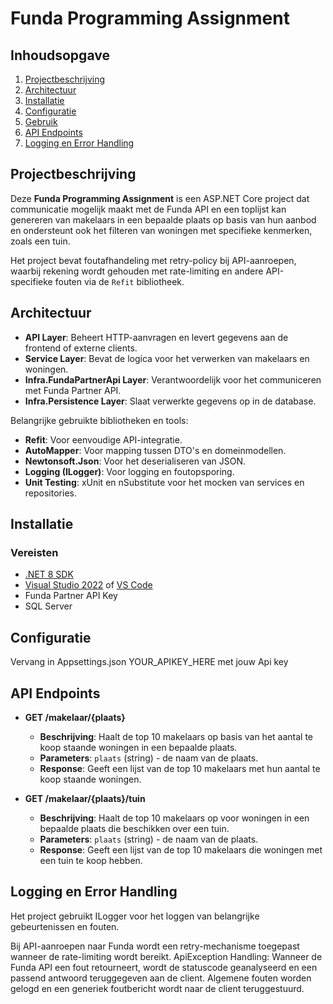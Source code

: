 # **Funda Programming Assignment**

## **Inhoudsopgave**
1. [Projectbeschrijving](#projectbeschrijving)
2. [Architectuur](#architectuur)
3. [Installatie](#installatie)
4. [Configuratie](#configuratie)
5. [Gebruik](#gebruik)
6. [API Endpoints](#api-endpoints)
7. [Logging en Error Handling](#logging-en-error-handling)

## **Projectbeschrijving**
Deze **Funda Programming Assignment** is een ASP.NET Core project dat communicatie mogelijk maakt met de Funda API en een toplijst kan genereren van makelaars in een bepaalde plaats op basis van hun aanbod en ondersteunt ook het filteren van woningen met specifieke kenmerken, zoals een tuin.

Het project bevat foutafhandeling met retry-policy bij API-aanroepen, waarbij rekening wordt gehouden met rate-limiting en andere API-specifieke fouten via de `Refit` bibliotheek.

## **Architectuur**
- **API Layer**: Beheert HTTP-aanvragen en levert gegevens aan de frontend of externe clients.
- **Service Layer**: Bevat de logica voor het verwerken van makelaars en woningen.
- **Infra.FundaPartnerApi Layer**: Verantwoordelijk voor het communiceren met Funda Partner API.
- **Infra.Persistence Layer**: Slaat verwerkte gegevens op in de database.

Belangrijke gebruikte bibliotheken en tools:
- **Refit**: Voor eenvoudige API-integratie.
- **AutoMapper**: Voor mapping tussen DTO's en domeinmodellen.
- **Newtonsoft.Json**: Voor het deserialiseren van JSON.
- **Logging (ILogger)**: Voor logging en foutopsporing.
- **Unit Testing**: xUnit en nSubstitute voor het mocken van services en repositories.

## **Installatie**
### Vereisten
- [.NET 8 SDK](https://dotnet.microsoft.com/en-us/download/dotnet/8.0)
- [Visual Studio 2022](https://visualstudio.microsoft.com/) of [VS Code](https://code.visualstudio.com/)
- Funda Partner API Key
- SQL Server

## **Configuratie**
Vervang in Appsettings.json YOUR_APIKEY_HERE met jouw Api key

## **API Endpoints**
- **GET /makelaar/{plaats}**
   - **Beschrijving**: Haalt de top 10 makelaars op basis van het aantal te koop staande woningen in een bepaalde plaats.
   - **Parameters**: `plaats` (string) - de naam van de plaats.
   - **Response**: Geeft een lijst van de top 10 makelaars met hun aantal te koop staande woningen.

- **GET /makelaar/{plaats}/tuin**
   - **Beschrijving**: Haalt de top 10 makelaars op voor woningen in een bepaalde plaats die beschikken over een tuin.
   - **Parameters**: `plaats` (string) - de naam van de plaats.
   - **Response**: Geeft een lijst van de top 10 makelaars die woningen met een tuin te koop hebben.

## **Logging en Error Handling**
Het project gebruikt ILogger voor het loggen van belangrijke gebeurtenissen en fouten.

Bij API-aanroepen naar Funda wordt een retry-mechanisme toegepast wanneer de rate-limiting wordt bereikt.
ApiException Handling: Wanneer de Funda API een fout retourneert, wordt de statuscode geanalyseerd en een passend antwoord teruggegeven aan de client.
Algemene fouten worden gelogd en een generiek foutbericht wordt naar de client teruggestuurd.
